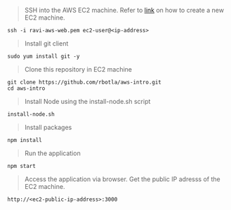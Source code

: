 > SSH into the AWS EC2 machine. Refer to [link](/2-aws-cli-create-ec2) on how to create a new EC2 machine.
```
ssh -i ravi-aws-web.pem ec2-user@<ip-address>
```

> Install git client
```
sudo yum install git -y
```

> Clone this repository in EC2 machine
```
git clone https://github.com/rbotla/aws-intro.git
cd aws-intro
```

> Install Node using the install-node.sh script
```
install-node.sh
```

> Install packages
```
npm install
```

> Run the application
```
npm start
```

> Access the application via browser. Get the public IP adresss of the EC2 machine.
```
http://<ec2-public-ip-address>:3000
```
